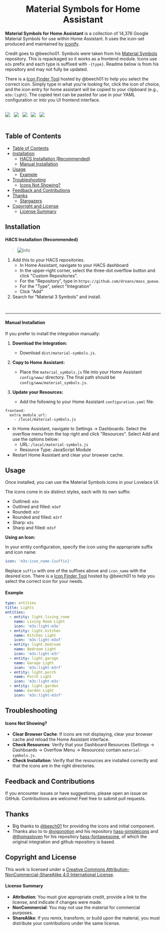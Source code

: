 <div align="center">
     <h1 align="center">Material Symbols for Home Assistant</h1>
</div>

**Material Symbols for Home Assistant** is a collection of 14,376 Google Material Symbols for use within Home Assistant. It uses the icon-set produced and maintained by [iconify](https://github.com/iconify/icon-sets).

Credit goes to @beecho01. Symbols were taken from his [Material Symbols](https://github.com/beecho01/material-symbols) repository. This is repackaged so it works as a frontend module. Icons use `m3s` prefix and each type is suffixed with `-{type}`. Readme below is from his repository and may not fully be updated.

There is a [Icon Finder Tool](https://beecho01.github.io/material-symbols-iconfinder/) hosted by @beech01 to help you select the correct icon. Simply type in what you're looking for, click the icon of choice, and the icon entry for home assistant will be copied to your clipboard (e.g., `m3o:light`). The copied text can be pasted for use in your YAML configuration or into you UI frontend interface.


<div align="left">
  <br>
  <img src="https://img.shields.io/badge/built_for-Home_Assistant-47BFF5?style=for-the-badge"> &nbsp;
  <a href="http://creativecommons.org/licenses/by-nc-sa/4.0/"><img src="https://img.shields.io/badge/license-CC--BY--NC--SA--4.0-lightgrey?style=for-the-badge"></a> &nbsp;
  <img src="https://img.shields.io/github/v/release/droans/material-3-symbols?style=for-the-badge"> &nbsp;
  <img src="https://img.shields.io/github/repo-size/droans/material-3-symbols?style=for-the-badge"> &nbsp;
  <img src="https://img.shields.io/github/last-commit/droans/material-3-symbols?style=for-the-badge"> &nbsp;
  <br>
  <br>
</div>

## <a name="table-of-contents"></a>Table of Contents

- [Table of Contents](#table-of-contents)
- [Installation](#installation)
    - [HACS Installation (Recommended)](#hacs-installation-recommended)
    - [Manual Installation](#manual-installation)
- [Usage](#usage)
    - [Example](#example)
- [Troubleshooting](#troubleshooting)
    - [Icons Not Showing?](#icons-not-showing)
- [Feedback and Contributions](#feedback-and-contributions)
- [Thanks](#thanks)
  - [Stargazers](#stargazers)
- [Copyright and License](#copyright-and-license)
    - [License Summary](#license-summary)


## <a name="installation"></a>Installation

#### <a name="hacs-installation-recommended"></a>HACS Installation (Recommended)

> <picture>
>   <source media="(prefers-color-scheme: light)" srcset="https://raw.githubusercontent.com/Mqxx/GitHub-Markdown/main/blockquotes/badge/light-theme/info.svg">
>   <img alt="Info" src="https://raw.githubusercontent.com/Mqxx/GitHub-Markdown/main/blockquotes/badge/dark-theme/info.svg">
> </picture><br>
>

1. Add this to your HACS repositories.
    * In Home Assistant, navigate to your HACS dashboard
    * In the upper-right corner, select the three-dot overflow button and click "Custom Repositories".
    * For the "Repository", type in `https://github.com/droans/mass_queue`. 
    * For the "Type", select "Integration"
    * Click "Add"
2. Search for "Material 3 Symbols" and install.
<br>

---

#### <a name="manual-installation"></a>Manual Installation

If you prefer to install the integration manually:

1. **Download the Integration:**

   - Download `dist/material-symbols.js`.

2. **Copy to Home Assistant:**

   - Place the `material_symbols.js` file into your Home Assistant `config/www/` directory. The final path should be `config/www/material_symbols.js`.

3. **Update your Resources:**

   - Add the following to your Home Assistant `configuration.yaml` file:

```
frontend:
  extra_module_url:
    - /local/material-symbols.js
```
  - In Home Assistant, navigate to Settings -> Dashboards. Select the overflow menu from the top right and click "Resources". Select Add and use the options below:
      * URL: `/local/material-symbols.js`
      * Resource Type: JavaScript Module
  - Restart Home Assistant and clear your browser cache.
## <a name="usage"></a>Usage

Once installed, you can use the Material Symbols icons in your Lovelace UI.

  The icons come in six distinct styles, each with its own suffix:
- Outlined: `m3o`
- Outlined and filled: `m3of`
- Rounded: `m3r`
- Rounded and filled: `m3rf`
- Sharp: `m3s`
- Sharp and filled: `m3sf`

**Using an Icon:**

  In your entity configuration, specify the icon using the appropriate suffix and icon name:

  ```yaml
  icon: 'm3s:icon_name-{suffix}'
  ```

  Replace `suffix` with one of the suffixes above and `icon_name` with the desired icon. There is a [Icon Finder Tool](https://beecho01.github.io/material-symbols-iconfinder/) hosted by @beech01 to help you select the correct icon for your needs.

#### <a name="example"></a>Example
  ```yaml
  type: entities
  title: Lights
  entities:
    - entity: light.living_room
      name: Living Room Light
      icon: 'm3s:light-m3o'
    - entity: light.kitchen
      name: Kitchen Light
      icon: 'm3s:light-m3of'
    - entity: light.bedroom
      name: Bedroom Light
      icon: 'm3s:light-m3r'
    - entity: light.garage
      name: Garage Light
      icon: 'm3s:light-m3rf'
    - entity: light.porch
      name: Porch Light
      icon: 'm3s:light-m3s'
    - entity: light.garden
      name: Garden Light
      icon: 'm3s:light-m3sf'
  ```


## <a name="troubleshooting"></a>Troubleshooting
#### <a name="icons-not-showing"></a>Icons Not Showing?
 - **Clear Browser Cache**: If icons are not displaying, clear your browser cache and reload the Home Assistant interface.
 - **Check Resources**: Verify that your Dashboard Resources (Settings -> Dashboards -> Overflow Menu -> Resources) contain `material-symbols.js`.
 - **Check Installation**: Verify that the resources are installed correctly and that the icons are in the right directories.

## <a name="feedback-and-contributions"></a>Feedback and Contributions
If you encounter issues or have suggestions, please open an issue on GitHub.
Contributions are welcome! Feel free to submit pull requests.

## <a name="thanks"></a>Thanks
- Big thanks to [@beech01](https://github.com/beech01) for providing the icons and initial component.
- Thanks also to to [@vigonotion](https://github.com/vigonotion) and his repository [hass-simpleicons](https://github.com/vigonotion/hass-simpleicons) and [@thomasloven](https://github.com/thomasloven) for his repository [hass-fontawesome](https://github.com/thomasloven/hass-fontawesome), of which the original integration and github repository is based.

## <a name="copyright-and-license"></a>Copyright and License
This work is licensed under a [Creative Commons Attribution-NonCommercial-ShareAlike 4.0 International License](http://creativecommons.org/licenses/by-nc-sa/4.0/).

#### <a name="license-summary"></a>License Summary
 - **Attribution**: You must give appropriate credit, provide a link to the license, and indicate if changes were made.
 - **NonCommercial**: You may not use the material for commercial purposes.
 - **ShareAlike**: If you remix, transform, or build upon the material, you must distribute your contributions under the same license.

